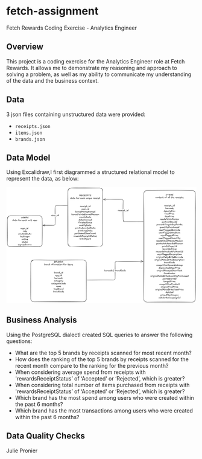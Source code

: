# fetch-assignment
Fetch Rewards Coding Exercise - Analytics Engineer

## Overview
This project is a coding exercise for the Analytics Engineer role at Fetch Rewards.
It allows me to demonstrate my reasoning and approach to solving a problem, as well as my ability to 
communicate my understanding of the data and the business context.

## Data
3 json files containing unstructured data were provided:
- `receipts.json`
- `items.json`
- `brands.json`

## Data Model
Using Excalidraw,I first diagrammed a structured relational model to represent the data, as below:

![Structured Data](assets/structured_data.png)

## Business Analysis

Using the PostgreSQL dialectI created SQL queries to answer the following questions:
- What are the top 5 brands by receipts scanned for most recent month?
- How does the ranking of the top 5 brands by receipts scanned for the recent month compare to the ranking for the previous month?
- When considering average spend from receipts with 'rewardsReceiptStatus’ of ‘Accepted’ or ‘Rejected’, which is greater?
- When considering total number of items purchased from receipts with 'rewardsReceiptStatus’ of ‘Accepted’ or ‘Rejected’, which is greater?
- Which brand has the most spend among users who were created within the past 6 months?
- Which brand has the most transactions among users who were created within the past 6 months?

## Data Quality Checks




Julie Pronier
